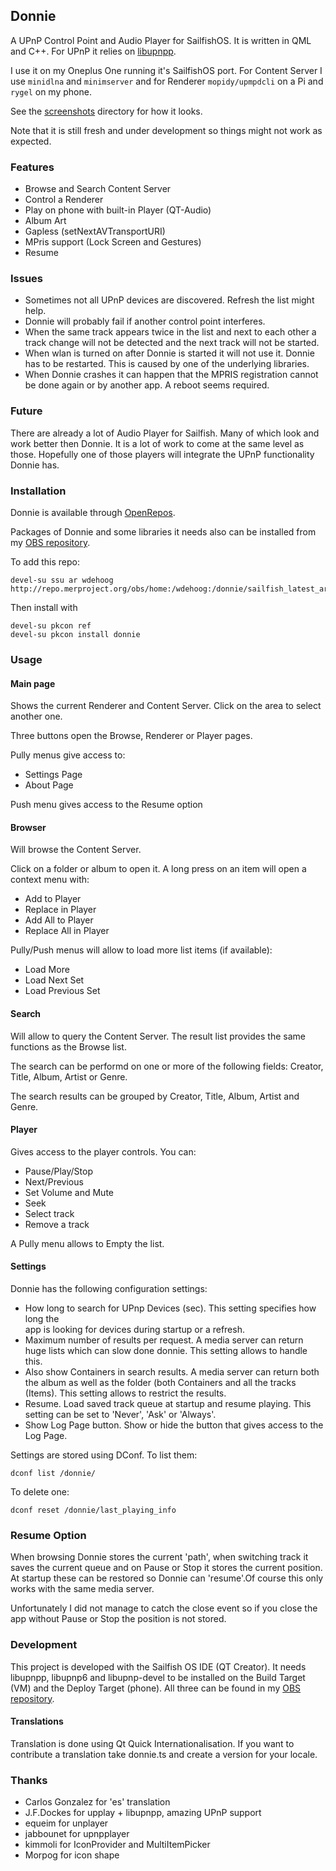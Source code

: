 ## Donnie

A UPnP Control Point and Audio Player for SailfishOS. It is written in QML and C++. For UPnP it relies on [libupnpp](https://opensourceprojects.eu/p/libupnpp/).

I use it on my Oneplus One running it's SailfishOS port. For Content Server I use `minidlna` and `minimserver` and for Renderer `mopidy/upmpdcli` on a Pi and `rygel` on my phone.

See the [screenshots](https://github.com/wdehoog/donnie/tree/master/screenshots) directory for how it looks.

Note that it is still fresh and under development so things might not work as expected.

### Features
  * Browse and Search Content Server
  * Control a Renderer
  * Play on phone with built-in Player (QT-Audio)
  * Album Art
  * Gapless (setNextAVTransportURI)
  * MPris support (Lock Screen and Gestures)
  * Resume 

### Issues
  * Sometimes not all UPnP devices are discovered. Refresh the list might help.
  * Donnie will probably fail if another control point interferes.
  * When the same track appears twice in the list and next to each other a
    track change will not be detected and the next track will not be started.
  * When wlan is turned on after Donnie is started it will not use it. Donnie has to be restarted.
    This is caused by one of the underlying libraries.
  * When Donnie crashes it can happen that the MPRIS registration cannot be done again or by another app. A reboot seems required.

### Future
There are already a lot of Audio Player for Sailfish. Many of which look and work better then Donnie. It is a lot of work to come at the same level as those. Hopefully  one of those players will integrate the UPnP functionality Donnie has.


### Installation
Donnie is available through [OpenRepos](https://openrepos.net/content/wdehoog/donnie).

Packages of Donnie and some libraries it needs also can be installed from my [OBS repository]( http://repo.merproject.org/obs/home:/wdehoog:/donnie/sailfish_latest_armv7hl/). 

To add this repo:

```
devel-su ssu ar wdehoog http://repo.merproject.org/obs/home:/wdehoog:/donnie/sailfish_latest_armv7hl/
```

Then install with

```
devel-su pkcon ref
devel-su pkcon install donnie
```


###  Usage
#### Main page
Shows the current Renderer and Content Server. Click on the area to select another one.

Three buttons open the Browse, Renderer or Player pages.

Pully menus give access to:

  * Settings Page
  * About Page

Push menu gives access to the Resume option

#### Browser
Will browse the Content Server. 

Click on a folder or album to open it. A long press on an item will open a context menu with: 

  * Add to Player
  * Replace in Player
  * Add All to Player
  * Replace All in Player

Pully/Push menus will allow to load more list items (if available):

  * Load More
  * Load Next Set
  * Load Previous Set
  
#### Search
Will allow to query the Content Server. The result list provides the same functions as the Browse list.

The search can be performd on one or more of the following fields: Creator, Title, Album, Artist or Genre.

The search results can be grouped by Creator, Title, Album, Artist and Genre.

#### Player
Gives access to the player controls. You can:

  * Pause/Play/Stop
  * Next/Previous
  * Set Volume and Mute
  * Seek
  * Select track
  * Remove a track

A Pully menu allows to Empty the list.

#### Settings
Donnie has the following configuration settings:

  * How long to search for UPnp Devices (sec). This setting specifies how long the      
    app is looking for devices during startup or a refresh.
  * Maximum number of results per request. A media server can return huge lists
    which can slow done donnie. This setting allows to handle this.
  * Also show Containers in search results. A media server can return both the album
    as well as the folder (both Containers and all the tracks (Items). This setting
    allows to restrict the results.
  * Resume. Load saved track queue at startup and resume playing. This setting
    can be set to 'Never', 'Ask' or 'Always'.
  * Show Log Page button. Show or hide the button that gives access to the Log Page.

Settings are stored using DConf. To list them:

```
dconf list /donnie/
```

To delete one:

```
dconf reset /donnie/last_playing_info
```

### Resume Option
When browsing Donnie stores the current 'path', when switching track it saves the current queue and on Pause or Stop it stores the current position. At startup these can be restored so Donnie can 'resume'.Of course this only works with the same media server.

Unfortunately I did not manage to catch the close event so if you close the app without Pause or Stop the position is not stored.

### Development
This project is developed with the Sailfish OS IDE (QT Creator). It needs libupnpp, libupnp6 and libupnp-devel to be installed on the Build Target (VM) and the Deploy Target (phone). All three can be found in my [OBS repository]( http://repo.merproject.org/obs/home:/wdehoog:/donnie/sailfish_latest_armv7hl/).

#### Translations
Translation is done using Qt Quick Internationalisation. If you want to contribute a translation take donnie.ts and create a version for your locale.

### Thanks
  * Carlos Gonzalez for 'es' translation
  * J.F.Dockes for upplay + libupnpp, amazing UPnP support 
  * equeim for unplayer
  * jabbounet for upnpplayer 
  * kimmoli for IconProvider and MultiItemPicker
  * Morpog for icon shape
